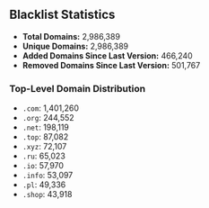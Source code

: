 ## Blacklist Statistics

- **Total Domains:** 2,986,389
- **Unique Domains:** 2,986,389
- **Added Domains Since Last Version:** 466,240
- **Removed Domains Since Last Version:** 501,767

### Top-Level Domain Distribution

-  `.com`: 1,401,260
-  `.org`: 244,552
-  `.net`: 198,119
-  `.top`: 87,082
-  `.xyz`: 72,107
-  `.ru`: 65,023
-  `.io`: 57,970
-  `.info`: 53,097
-  `.pl`: 49,336
-  `.shop`: 43,918
